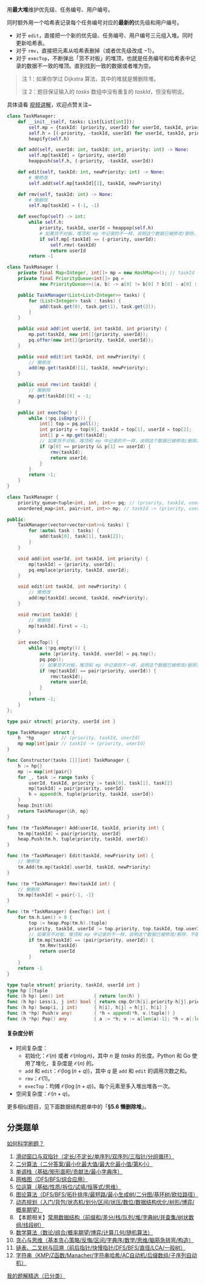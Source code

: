 用**最大堆**维护优先级、任务编号、用户编号。

同时额外用一个哈希表记录每个任务编号对应的**最新的**优先级和用户编号。

- 对于 $\texttt{edit}$，直接把一个新的优先级、任务编号、用户编号三元组入堆。同时更新哈希表。
- 对于 $\texttt{rmv}$，直接把元素从哈希表删掉（或者优先级改成 $-1$）。
- 对于 $\texttt{execTop}$，不断弹出「货不对板」的堆顶，也就是任务编号和哈希表中记录的数据不一致的堆顶。直到找到一致的数据或者堆为空。

> 注 1：如果你学过 Dijkstra 算法，其中的堆就是懒删除堆。
>
> 注 2：题目保证输入的 $\textit{tasks}$ 数组中没有重复的 $\textit{taskId}$，但没有明说。

具体请看 [视频讲解](https://www.bilibili.com/video/BV1SzrAYMESJ/?t=2m46s)，欢迎点赞关注~

```py [sol-Python3]
class TaskManager:
    def __init__(self, tasks: List[List[int]]):
        self.mp = {taskId: (priority, userId) for userId, taskId, priority in tasks}
        self.h = [(-priority, -taskId, userId) for userId, taskId, priority in tasks]  # 取相反数，变成最大堆
        heapify(self.h)

    def add(self, userId: int, taskId: int, priority: int) -> None:
        self.mp[taskId] = (priority, userId)
        heappush(self.h, (-priority, -taskId, userId))

    def edit(self, taskId: int, newPriority: int) -> None:
        # 懒修改
        self.add(self.mp[taskId][1], taskId, newPriority)

    def rmv(self, taskId: int) -> None:
        # 懒删除
        self.mp[taskId] = (-1, -1)

    def execTop(self) -> int:
        while self.h:
            priority, taskId, userId = heappop(self.h)
            # 如果货不对板，堆顶和 mp 中记录的不一样，说明这个数据已被修改/删除，不做处理
            if self.mp[-taskId] == (-priority, userId):
                self.rmv(-taskId)
                return userId
        return -1
```

```java [sol-Java]
class TaskManager {
    private final Map<Integer, int[]> mp = new HashMap<>(); // taskId -> (priority, userId)
    private final PriorityQueue<int[]> pq =
            new PriorityQueue<>((a, b) -> a[0] != b[0] ? b[0] - a[0] : b[1] - a[1]); // (priority, taskId, userId)

    public TaskManager(List<List<Integer>> tasks) {
        for (List<Integer> task : tasks) {
            add(task.get(0), task.get(1), task.get(2));
        }
    }

    public void add(int userId, int taskId, int priority) {
        mp.put(taskId, new int[]{priority, userId});
        pq.offer(new int[]{priority, taskId, userId});
    }

    public void edit(int taskId, int newPriority) {
        // 懒修改
        add(mp.get(taskId)[1], taskId, newPriority);
    }

    public void rmv(int taskId) {
        // 懒删除
        mp.get(taskId)[0] = -1;
    }

    public int execTop() {
        while (!pq.isEmpty()) {
            int[] top = pq.poll();
            int priority = top[0], taskId = top[1], userId = top[2];
            int[] p = mp.get(taskId);
            // 如果货不对板，堆顶和 mp 中记录的不一样，说明这个数据已被修改/删除，不做处理
            if (p[0] == priority && p[1] == userId) {
                rmv(taskId);
                return userId;
            }
        }
        return -1;
    }
}
```

```cpp [sol-C++]
class TaskManager {
    priority_queue<tuple<int, int, int>> pq; // (priority, taskId, userId)
    unordered_map<int, pair<int, int>> mp; // taskId -> (priority, userId)

public:
    TaskManager(vector<vector<int>>& tasks) {
        for (auto& task : tasks) {
            add(task[0], task[1], task[2]);
        }
    }

    void add(int userId, int taskId, int priority) {
        mp[taskId] = {priority, userId};
        pq.emplace(priority, taskId, userId);
    }

    void edit(int taskId, int newPriority) {
        // 懒修改
        add(mp[taskId].second, taskId, newPriority);
    }

    void rmv(int taskId) {
        // 懒删除
        mp[taskId].first = -1;
    }

    int execTop() {
        while (!pq.empty()) {
            auto [priority, taskId, userId] = pq.top();
            pq.pop();
            // 如果货不对板，堆顶和 mp 中记录的不一样，说明这个数据已被修改/删除，不做处理
            if (mp[taskId] == pair(priority, userId)) {
                rmv(taskId);
                return userId;
            }
        }
        return -1;
    }
};
```

```go [sol-Go]
type pair struct{ priority, userId int }

type TaskManager struct {
	h  *hp          // (priority, taskId, userId)
	mp map[int]pair // taskId -> (priority, userId)
}

func Constructor(tasks [][]int) TaskManager {
	h := hp{}
	mp := map[int]pair{}
	for _, task := range tasks {
		userId, taskId, priority := task[0], task[1], task[2]
		mp[taskId] = pair{priority, userId}
		h = append(h, tuple{priority, taskId, userId})
	}
	heap.Init(&h)
	return TaskManager{&h, mp}
}

func (tm *TaskManager) Add(userId, taskId, priority int) {
	tm.mp[taskId] = pair{priority, userId}
	heap.Push(tm.h, tuple{priority, taskId, userId})
}

func (tm *TaskManager) Edit(taskId, newPriority int) {
	// 懒修改
	tm.Add(tm.mp[taskId].userId, taskId, newPriority)
}

func (tm *TaskManager) Rmv(taskId int) {
	// 懒删除
	tm.mp[taskId] = pair{-1, -1}
}

func (tm *TaskManager) ExecTop() int {
	for tm.h.Len() > 0 {
		top := heap.Pop(tm.h).(tuple)
		priority, taskId, userId := top.priority, top.taskId, top.userId
		// 如果货不对板，堆顶和 mp 中记录的不一样，说明这个数据已被修改/删除，不做处理
		if tm.mp[taskId] == (pair{priority, userId}) {
			tm.Rmv(taskId)
			return userId
		}
	}
	return -1
}

type tuple struct{ priority, taskId, userId int }
type hp []tuple
func (h hp) Len() int           { return len(h) }
func (h hp) Less(i, j int) bool { return cmp.Or(h[i].priority-h[j].priority, h[i].taskId-h[j].taskId) > 0 }
func (h hp) Swap(i, j int)      { h[i], h[j] = h[j], h[i] }
func (h *hp) Push(v any)        { *h = append(*h, v.(tuple)) }
func (h *hp) Pop() any          { a := *h; v := a[len(a)-1]; *h = a[:len(a)-1]; return v }
```

#### 复杂度分析

- 时间复杂度：
  - 初始化：$\mathcal{O}(n)$ 或者 $\mathcal{O}(n\log n)$，其中 $n$ 是 $\textit{tasks}$ 的长度。Python 和 Go 使用了堆化，复杂度是 $\mathcal{O}(n)$ 的。
  - $\texttt{add}$ 和 $\texttt{edit}$：$\mathcal{O}(\log (n+q))$，其中 $q$ 是 $\texttt{add}$ 和 $\texttt{edit}$ 的调用次数之和。
  - $\texttt{rmv}$：$\mathcal{O}(1)$。
  - $\texttt{execTop}$：均摊 $\mathcal{O}(\log (n+q))$。每个元素至多入堆出堆各一次。
- 空间复杂度：$\mathcal{O}(n+q)$。

更多相似题目，见下面数据结构题单中的「**§5.6 懒删除堆**」。

## 分类题单

[如何科学刷题？](https://leetcode.cn/circle/discuss/RvFUtj/)

1. [滑动窗口与双指针（定长/不定长/单序列/双序列/三指针/分组循环）](https://leetcode.cn/circle/discuss/0viNMK/)
2. [二分算法（二分答案/最小化最大值/最大化最小值/第K小）](https://leetcode.cn/circle/discuss/SqopEo/)
3. [单调栈（基础/矩形面积/贡献法/最小字典序）](https://leetcode.cn/circle/discuss/9oZFK9/)
4. [网格图（DFS/BFS/综合应用）](https://leetcode.cn/circle/discuss/YiXPXW/)
5. [位运算（基础/性质/拆位/试填/恒等式/思维）](https://leetcode.cn/circle/discuss/dHn9Vk/)
6. [图论算法（DFS/BFS/拓扑排序/最短路/最小生成树/二分图/基环树/欧拉路径）](https://leetcode.cn/circle/discuss/01LUak/)
7. [动态规划（入门/背包/状态机/划分/区间/状压/数位/数据结构优化/树形/博弈/概率期望）](https://leetcode.cn/circle/discuss/tXLS3i/)
8. 【本题相关】[常用数据结构（前缀和/差分/栈/队列/堆/字典树/并查集/树状数组/线段树）](https://leetcode.cn/circle/discuss/mOr1u6/)
9. [数学算法（数论/组合/概率期望/博弈/计算几何/随机算法）](https://leetcode.cn/circle/discuss/IYT3ss/)
10. [贪心与思维（基本贪心策略/反悔/区间/字典序/数学/思维/脑筋急转弯/构造）](https://leetcode.cn/circle/discuss/g6KTKL/)
11. [链表、二叉树与回溯（前后指针/快慢指针/DFS/BFS/直径/LCA/一般树）](https://leetcode.cn/circle/discuss/K0n2gO/)
12. [字符串（KMP/Z函数/Manacher/字符串哈希/AC自动机/后缀数组/子序列自动机）](https://leetcode.cn/circle/discuss/SJFwQI/)

[我的题解精选（已分类）](https://github.com/EndlessCheng/codeforces-go/blob/master/leetcode/SOLUTIONS.md)
